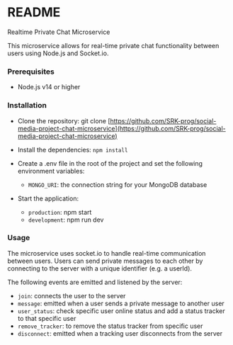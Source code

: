 # README #
Realtime Private Chat Microservice

This microservice allows for real-time private chat functionality between users using Node.js and Socket.io.

### Prerequisites ###   
* Node.js v14 or higher

### Installation ###
* Clone the repository: git clone [https://github.com/SRK-prog/social-media-project-chat-microservice](https://github.com/SRK-prog/social-media-project-chat-microservice)

* Install the dependencies: `npm install`

* Create a .env file in the root of the project and set the following environment variables:
    - `MONGO_URI`: the connection string for your MongoDB database

* Start the application: 
    - `production`: npm start
    - `development`: npm run dev

### Usage ###
The microservice uses socket.io to handle real-time communication between users. Users can send private messages to each other by connecting to the server with a unique identifier (e.g. a userId).

The following events are emitted and listened by the server:

- `join`: connects the user to the server
- `message`: emitted when a user sends a private message to another user
- `user_status`: check specific user online status and add a status tracker to that specific user
- `remove_tracker`: to remove the status tracker from specific user
- `disconnect`: emitted when a tracking user disconnects from the server 